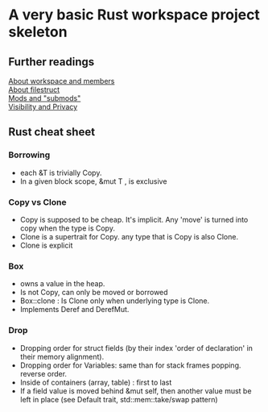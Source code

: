 # A very basic Rust workspace project skeleton

## Further readings
[About workspace and members](https://doc.rust-lang.org/book/ch14-03-cargo-workspaces.html)  
[About filestruct](https://doc.rust-lang.org/stable/rust-by-example/mod.html)  
[Mods and "submods"](https://doc.rust-lang.org/stable/rust-by-example/mod/split.html)  
[Visibility and Privacy](https://doc.rust-lang.org/reference/visibility-and-privacy.html)


## Rust cheat sheet

### Borrowing

- each &T is trivially Copy.
- In a given block scope, &mut T , is exclusive


### Copy vs Clone

- Copy is supposed to be cheap. It's implicit. Any 'move' is turned into copy when the type is Copy.
- Clone is a supertrait for Copy. any type that is Copy is also Clone.
- Clone is explicit

### Box

- owns a value in the heap.
- Is not Copy, can only be moved or borrowed
-  Box::clone : Is Clone only when underlying type is Clone.
- Implements Deref and DerefMut.



### Drop

- Dropping order for struct fields (by their index 'order of declaration' in their memory alignment).
- Dropping order for Variables: same than for stack frames popping. reverse order.
- Inside of containers (array, table) : first to last
- If a field value is moved behind &mut self, then another value must be left in place (see Default trait, std::mem::take/swap pattern)